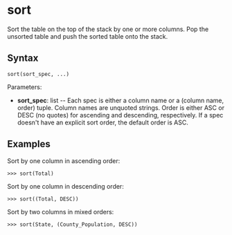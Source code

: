 # sort

Sort the table on the top of the stack by one or more columns.
Pop the unsorted table and push the sorted table onto the stack.

## Syntax

`sort(sort_spec, ...)`

Parameters:

- **sort_spec**: list -- Each spec is either a column name or a (column name, order) tuple. Column names are unquoted strings. Order is either ASC or DESC (no quotes) for ascending and descending, respectively. If a spec doesn't have an explicit sort order, the default order is ASC.

## Examples

Sort by one column in ascending order:

`>>> sort(Total)`

Sort by one column in descending order:

`>>> sort((Total, DESC))`

Sort by two columns in mixed orders:

`>>> sort(State, (County_Population, DESC))`

